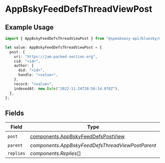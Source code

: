 # AppBskyFeedDefsThreadViewPost

## Example Usage

```typescript
import { AppBskyFeedDefsThreadViewPost } from "@speakeasy-api/bluesky/models/components";

let value: AppBskyFeedDefsThreadViewPost = {
  post: {
    uri: "https://jam-packed-section.org",
    cid: "<id>",
    author: {
      did: "<id>",
      handle: "<value>",
    },
    record: "<value>",
    indexedAt: new Date("2022-11-24T20:56:14.878Z"),
  },
};
```

## Fields

| Field                                                                                    | Type                                                                                     | Required                                                                                 | Description                                                                              |
| ---------------------------------------------------------------------------------------- | ---------------------------------------------------------------------------------------- | ---------------------------------------------------------------------------------------- | ---------------------------------------------------------------------------------------- |
| `post`                                                                                   | [components.AppBskyFeedDefsPostView](../../models/components/appbskyfeeddefspostview.md) | :heavy_check_mark:                                                                       | N/A                                                                                      |
| `parent`                                                                                 | *components.AppBskyFeedDefsThreadViewPostParent*                                         | :heavy_minus_sign:                                                                       | N/A                                                                                      |
| `replies`                                                                                | *components.Replies*[]                                                                   | :heavy_minus_sign:                                                                       | N/A                                                                                      |
